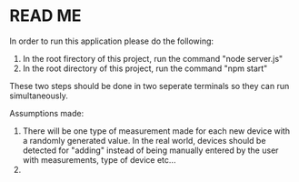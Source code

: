 <h1>READ ME</h1>

In order to run this application please do the following:<br>
1. In the root firectory of this project, run the command "node server.js"<br>
2. In the root directory of this project, run the command "npm start"<br>

These two steps should be done in two seperate terminals so they can run simultaneously.<br>

Assumptions made:<br>
1. There will be one type of measurement made for each new device with a randomly generated value. In the real world, devices should be detected for "adding" instead of being manually entered by the user with measurements, type of device etc...<br>
2. 